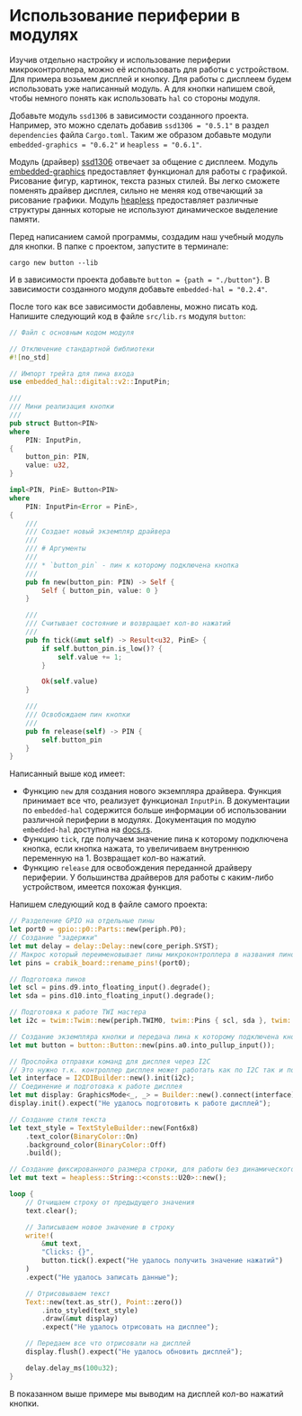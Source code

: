 # Использование периферии в модулях

Изучив отдельно настройку и использование периферии микроконтроллера, можно её использовать для работы с устройством.
Для примера возьмем дисплей и кнопку.
Для работы с дисплеем будем использовать уже написанный модуль.
А для кнопки напишем свой, чтобы немного понять как использовать `hal` со стороны модуля.

Добавьте модуль `ssd1306` в зависимости созданного проекта.
Например, это можно сделать добавив `ssd1306 = "0.5.1"` в раздел `dependencies` файла `Cargo.toml`.
Таким же образом добавьте модули `embedded-graphics = "0.6.2"` и `heapless = "0.6.1"`.

Модуль (драйвер) [ssd1306][ssd1306-doc] отвечает за общение с дисплеем. 
Модуль [embedded-graphics][e-g-doc] предоставляет функционал для работы с графикой. Рисование фигур, картинок, текста разных стилей.
Вы легко сможете поменять драйвер дисплея, сильно не меняя код отвечающий за рисование графики.
Модуль [heapless][heapless-doc] предоставляет различные структуры данных которые не используют динамическое выделение памяти.

Перед написанием самой программы, создадим наш учебный модуль для кнопки.
В папке с проектом, запустите в терминале:

```console
cargo new button --lib
```

И в зависимости проекта добавьте `button = {path = "./button"}`.
В зависимости созданного модуля добавьте `embedded-hal = "0.2.4"`.

После того как все зависимости добавлены, можно писать код.
Напишите следующий код в файле `src/lib.rs` модуля `button`:

```rust
// Файл с основным кодом модуля

// Отключение стандартной библиотеки
#![no_std]

// Импорт трейта для пина входа
use embedded_hal::digital::v2::InputPin;

///
/// Мини реализация кнопки
///
pub struct Button<PIN>
where
    PIN: InputPin,
{
    button_pin: PIN,
    value: u32,
}

impl<PIN, PinE> Button<PIN>
where
    PIN: InputPin<Error = PinE>,
{
    ///
    /// Создает новый экземпляр драйвера
    ///
    /// # Аргументы
    ///
    /// * `button_pin` - пин к которому подключена кнопка
    ///
    pub fn new(button_pin: PIN) -> Self {
        Self { button_pin, value: 0 }
    }

    ///
    /// Считывает состояние и возвращает кол-во нажатий
    ///
    pub fn tick(&mut self) -> Result<u32, PinE> {
        if self.button_pin.is_low()? {
            self.value += 1;
        }

        Ok(self.value)
    }

    ///
    /// Освобождаем пин кнопки
    ///
    pub fn release(self) -> PIN {
        self.button_pin
    }
}
```

Написанный выше код имеет:
- Функцию `new` для создания нового экземпляра драйвера. Функция принимает все что, реализует функционал `InputPin`. В документации по `embedded-hal` содержится больше информации об использовании различной периферии в модулях. Документация по модулю `embedded-hal` доступна на [docs.rs][hal-doc].
- Функцию `tick`, где получаем значение пина к которому подключена кнопка, если кнопка нажата, то увеличиваем внутреннюю переменную на 1. Возвращает кол-во нажатий.
- Функцию `release` для освобождения переданной драйверу периферии. У большинства драйверов для работы с каким-либо устройством, имеется похожая функция.

Напишем следующий код в файле самого проекта:

```rust
// Разделение GPIO на отдельные пины
let port0 = gpio::p0::Parts::new(periph.P0);
// Создание "задержки"
let mut delay = delay::Delay::new(core_periph.SYST);
// Макрос который переименовывает пины микроконтроллера в названия пинов на плате
let pins = crabik_board::rename_pins!(port0);

// Подготовка пинов
let scl = pins.d9.into_floating_input().degrade();
let sda = pins.d10.into_floating_input().degrade();

// Подготовка к работе TWI мастера
let i2c = twim::Twim::new(periph.TWIM0, twim::Pins { scl, sda }, twim::Frequency::K400);

// Создание экземпляра кнопки и передача пина к которому подключена кнопка
let mut button = button::Button::new(pins.a0.into_pullup_input());

// Прослойка отправки команд для дисплея через I2C
// Это нужно т.к. контроллер дисплея может работать как по I2C так и по SPI
let interface = I2CDIBuilder::new().init(i2c);
// Соединение и подготовка к работе дисплея
let mut display: GraphicsMode<_, _> = Builder::new().connect(interface).into();
display.init().expect("Не удалось подготовить к работе дисплей");

// Создание стиля текста
let text_style = TextStyleBuilder::new(Font6x8)
    .text_color(BinaryColor::On)
    .background_color(BinaryColor::Off)
    .build();

// Создание фиксированного размера строки, для работы без динамического выделения памяти
let mut text = heapless::String::<consts::U20>::new();

loop {
    // Отчищаем строку от предыдущего значения
    text.clear();

    // Записываем новое значение в строку
    write!(
        &mut text,
        "Сlicks: {}",
        button.tick().expect("Не удалось получить значение нажатий")
    )
    .expect("Не удалось записать данные");

    // Отрисовываем текст
    Text::new(text.as_str(), Point::zero())
        .into_styled(text_style)
        .draw(&mut display)
        .expect("Не удалось отрисовать на дисплее");

    // Передаем все что отрисовали на дисплей
    display.flush().expect("Не удалось обновить дисплей");

    delay.delay_ms(100u32);
}
```

В показанном выше примере мы выводим на дисплей кол-во нажатий кнопки.

[hal-doc]: https://docs.rs/embedded-hal/0.2.4/embedded_hal/
[ssd1306-doc]: https://docs.rs/ssd1306/0.5.1/ssd1306/
[e-g-doc]: https://docs.rs/embedded-graphics/0.6.2/embedded_graphics/
[heapless-doc]: https://docs.rs/heapless/0.6.1/heapless/